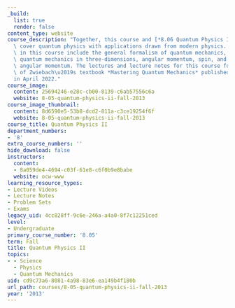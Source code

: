 ```yaml
---
_build:
  list: true
  render: false
content_type: website
course_description: "Together, this course and [*8.06 Quantum Physics III*](https://ocw.mit.edu/courses/8-06-quantum-physics-iii-spring-2018/)\
  \ cover quantum physics with applications drawn from modern physics. Topics covered\
  \ in this course include the general formalism of quantum mechanics, harmonic oscillator,\
  \ quantum mechanics in three-dimensions, angular momentum, spin, and addition of\
  \ angular momentum. The lectures and lecture notes for this course form the basis\
  \ of Zwiebach\u2019s textbook *Mastering Quantum Mechanics* published by\_[MIT Press](https://mitpress.mit.edu/books/mastering-quantum-mechanics)\_\
  in April 2022."
course_image:
  content: 25694246-e28c-cb00-8139-c6ab57556c6a
  website: 8-05-quantum-physics-ii-fall-2013
course_image_thumbnail:
  content: 8d6590e5-53b8-dcd2-811a-c3ce19254f6f
  website: 8-05-quantum-physics-ii-fall-2013
course_title: Quantum Physics II
department_numbers:
- '8'
extra_course_numbers: ''
hide_download: false
instructors:
  content:
  - 8a059de4-4694-c03f-61e8-c6f0b9e8babe
  website: ocw-www
learning_resource_types:
- Lecture Videos
- Lecture Notes
- Problem Sets
- Exams
legacy_uid: 4cc828ff-9c6e-246a-a4a0-8f7c12251ced
level:
- Undergraduate
primary_course_number: '8.05'
term: Fall
title: Quantum Physics II
topics:
- - Science
  - Physics
  - Quantum Mechanics
uid: cd9c73a6-8081-4a98-83e6-ea149b4f180b
url_path: courses/8-05-quantum-physics-ii-fall-2013
year: '2013'
---
```


